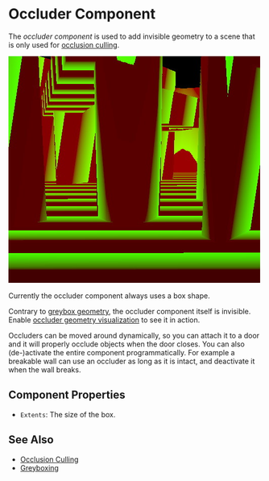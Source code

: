 # Occluder Component

The *occluder component* is used to add invisible geometry to a scene that is only used for [occlusion culling](../performance/occlusion-culling.md).

![Occlusion buffer](../performance/media/occlusion-view.jpg)

Currently the occluder component always uses a box shape.

Contrary to [greybox geometry](../scenes/greyboxing.md), the occluder component itself is invisible. Enable [occluder geometry visualization](../performance/occlusion-culling.md#visualizing-occluder-geometry) to see it in action.

Occluders can be moved around dynamically, so you can attach it to a door and it will properly occlude objects when the door closes. You can also (de-)activate the entire component programmatically. For example a breakable wall can use an occluder as long as it is intact, and deactivate it when the wall breaks.

## Component Properties

* `Extents`: The size of the box.

## See Also

* [Occlusion Culling](../performance/occlusion-culling.md)
* [Greyboxing](../scenes/greyboxing.md)
